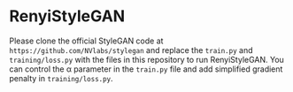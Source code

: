 # RenyiStyleGAN
  
Please clone the official StyleGAN code at `https://github.com/NVlabs/stylegan` and replace the `train.py` and `training/loss.py` with
the files in this repository to run RenyiStyleGAN.
You can control the &alpha; parameter in the `train.py` file and add simplified gradient penalty in
`training/loss.py`.

